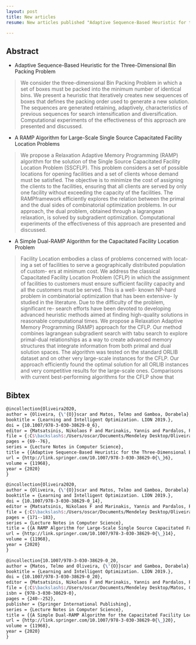 ```yaml
---
layout: post
title: New articles
resume: New articles published "Adaptive Sequence-Based Heuristic for the Three-Dimensional Bin Packing Problem", "A RAMP Algorithm for Large-Scale Single Source Capacitated Facility Location Problems", and "A Simple Dual-RAMP Algorithm for the Capacitated Facility Location Problem"

---
```


## Abstract

* Adaptive Sequence-Based Heuristic for the Three-Dimensional Bin Packing Problem

> We consider the three-dimensional Bin Packing Problem in which a set of boxes must be packed into the minimum number of identical bins. We present a heuristic that iteratively creates new sequences of boxes that defines the packing order used to generate a new solution. The sequences are generated retaining, adaptively, characteristics of previous sequences for search intensification and diversification. Computational experiments of the effectiveness of this approach are presented and discussed.

* A RAMP Algorithm for Large-Scale Single Source Capacitated Facility Location Problems

> We propose a Relaxation Adaptive Memory Programming (RAMP) algorithm for the solution of the Single Source Capacitated Facility Location Problem (SSCFLP). This problem considers a set of possible locations for opening facilities and a set of clients whose demand must be satisfied. The objective is to minimize the cost of assigning the clients to the facilities, ensuring that all clients are served by only one facility without exceeding the capacity of the facilities. The RAMPframework efficiently explores the relation between the primal and the dual sides of combinatorial optimization problems. In our approach, the dual problem, obtained through a lagrangean relaxation, is solved by subgradient optimization. Computational experiments of the effectiveness of this approach are presented and discussed.

* A Simple Dual-RAMP Algorithm for the Capacitated Facility Location Problem

> Facility Location embodies a class of problems concerned with locat- ing a set of facilities to serve a geographically distributed population of custom- ers at minimum cost. We address the classical Capacitated Facility Location Problem (CFLP) in which the assignment of facilities to customers must ensure sufficient facility capacity and all the customers must be served. This is a well- known NP-hard problem in combinatorial optimization that has been extensive- ly studied in the literature. Due to the difficulty of the problem, significant re- search efforts have been devoted to developing advanced heuristic methods aimed at finding high-quality solutions in reasonable computational times. We propose a Relaxation Adaptive Memory Programming (RAMP) approach for the CFLP. Our method combines lagrangean subgradient search with tabu search to explore primal-dual relationships as a way to create advanced memory structures that integrate information from both primal and dual solution spaces. The algorithm was tested on the standard ORLIB dataset and on other very large-scale instances for the CFLP. Our approach efficiently found the optimal solution for all ORLIB instances and very competitive results for the large-scale ones. Comparisons with current best-performing algorithms for the CFLP show that

## Bibtex

```latex
@incollection{Oliveira2020,
author = {Oliveira, {\'{O}}scar and Matos, Telmo and Gamboa, Dorabela},
booktitle = {Learning and Intelligent Optimization. LION 2019.},
doi = {10.1007/978-3-030-38629-0_6},
editor = {Matsatsinis, Nikolaos F and Marinakis, Yannis and Pardalos, Panos},
file = {:C$\backslash$:/Users/oscar/Documents/Mendeley Desktop/Oliveira, Matos, Gamboa/Learning and Intelligent Optimization. LION 2019/Oliveira, Matos, Gamboa - 2020 - Adaptive Sequence-Based Heuristic for the Three-Dimensional Bin Packing Problem.pdf:pdf},
pages = {69--76},
series = {Lecture Notes in Computer Science},
title = {{Adaptive Sequence-Based Heuristic for the Three-Dimensional Bin Packing Problem}},
url = {http://link.springer.com/10.1007/978-3-030-38629-0{\_}6},
volume = {11968},
year = {2020}
}
```

```latex
@incollection{Oliveira2020,
author = {Oliveira, {\'{O}}scar and Matos, Telmo and Gamboa, Dorabela},
booktitle = {Learning and Intelligent Optimization. LION 2019.},
doi = {10.1007/978-3-030-38629-0_14},
editor = {Matsatsinis, Nikolaos F and Marinakis, Yannis and Pardalos, Panos},
file = {:C$\backslash$:/Users/oscar/Documents/Mendeley Desktop/Oliveira, Matos, Gamboa/Learning and Intelligent Optimization. LION 2019/Oliveira, Matos, Gamboa - 2020 - A RAMP Algorithm for Large-Scale Single Source Capacitated Facility Location Problems.pdf:pdf},
pages = {171--183},
series = {Lecture Notes in Computer Science},
title = {{A RAMP Algorithm for Large-Scale Single Source Capacitated Facility Location Problems}},
url = {http://link.springer.com/10.1007/978-3-030-38629-0{\_}14},
volume = {11968},
year = {2020}
}
```

```latex
@incollection{10.1007/978-3-030-38629-0_20,
author = {Matos, Telmo and Oliveira, {\'{O}}scar and Gamboa, Dorabela},
booktitle = {Learning and Intelligent Optimization. LION 2019.},
doi = {10.1007/978-3-030-38629-0_20},
editor = {Matsatsinis, Nikolaos F and Marinakis, Yannis and Pardalos, Panos},
file = {:C$\backslash$:/Users/oscar/Documents/Mendeley Desktop/Matos, Oliveira, Gamboa/Learning and Intelligent Optimization. LION 2019/Matos, Oliveira, Gamboa - 2020 - A Simple Dual-RAMP Algorithm for the Capacitated Facility Location Problem.pdf:pdf},
isbn = {978-3-030-38629-0},
pages = {240--252},
publisher = {Springer International Publishing},
series = {Lecture Notes in Computer Science},
title = {{A Simple Dual-RAMP Algorithm for the Capacitated Facility Location Problem}},
url = {http://link.springer.com/10.1007/978-3-030-38629-0{\_}20},
volume = {11968},
year = {2020}
}
```

